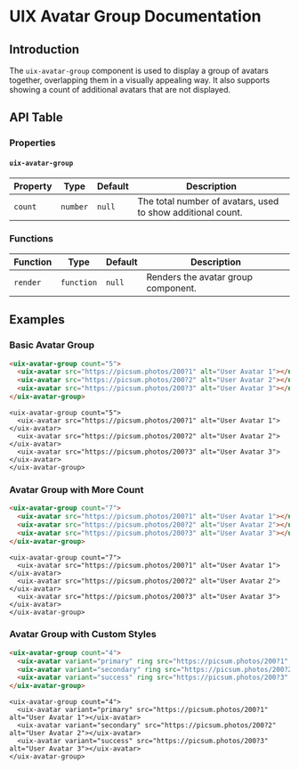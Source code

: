 # UIX Avatar Group Documentation

## Introduction
The `uix-avatar-group` component is used to display a group of avatars together, overlapping them in a visually appealing way. It also supports showing a count of additional avatars that are not displayed.

## API Table

### Properties

#### `uix-avatar-group`

| Property | Type     | Default | Description                                    |
|----------|----------|---------|------------------------------------------------|
| `count`  | `number` | `null`  | The total number of avatars, used to show additional count. |

### Functions

| Function | Type       | Default | Description                                      |
|----------|------------|---------|--------------------------------------------------|
| `render` | `function` | `null`  | Renders the avatar group component.              |

## Examples

### Basic Avatar Group
```html
<uix-avatar-group count="5">
  <uix-avatar src="https://picsum.photos/200?1" alt="User Avatar 1"></uix-avatar>
  <uix-avatar src="https://picsum.photos/200?2" alt="User Avatar 2"></uix-avatar>
  <uix-avatar src="https://picsum.photos/200?3" alt="User Avatar 3"></uix-avatar>
</uix-avatar-group>
```
```code
<uix-avatar-group count="5">
  <uix-avatar src="https://picsum.photos/200?1" alt="User Avatar 1"></uix-avatar>
  <uix-avatar src="https://picsum.photos/200?2" alt="User Avatar 2"></uix-avatar>
  <uix-avatar src="https://picsum.photos/200?3" alt="User Avatar 3"></uix-avatar>
</uix-avatar-group>
```

### Avatar Group with More Count
```html
<uix-avatar-group count="7">
  <uix-avatar src="https://picsum.photos/200?1" alt="User Avatar 1"></uix-avatar>
  <uix-avatar src="https://picsum.photos/200?2" alt="User Avatar 2"></uix-avatar>
  <uix-avatar src="https://picsum.photos/200?3" alt="User Avatar 3"></uix-avatar>
</uix-avatar-group>
```
```code
<uix-avatar-group count="7">
  <uix-avatar src="https://picsum.photos/200?1" alt="User Avatar 1"></uix-avatar>
  <uix-avatar src="https://picsum.photos/200?2" alt="User Avatar 2"></uix-avatar>
  <uix-avatar src="https://picsum.photos/200?3" alt="User Avatar 3"></uix-avatar>
</uix-avatar-group>
```

### Avatar Group with Custom Styles
```html
<uix-avatar-group count="4">
  <uix-avatar variant="primary" ring src="https://picsum.photos/200?1" alt="User Avatar 1"></uix-avatar>
  <uix-avatar variant="secondary" ring src="https://picsum.photos/200?2" alt="User Avatar 2"></uix-avatar>
  <uix-avatar variant="success" ring src="https://picsum.photos/200?3" alt="User Avatar 3"></uix-avatar>
</uix-avatar-group>
```
```code
<uix-avatar-group count="4">
  <uix-avatar variant="primary" src="https://picsum.photos/200?1" alt="User Avatar 1"></uix-avatar>
  <uix-avatar variant="secondary" src="https://picsum.photos/200?2" alt="User Avatar 2"></uix-avatar>
  <uix-avatar variant="success" src="https://picsum.photos/200?3" alt="User Avatar 3"></uix-avatar>
</uix-avatar-group>
```
